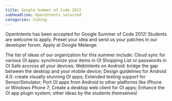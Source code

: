 ```yaml
---
title: Google Summer of Code 2012
subheadline: OpenIntents selected
categories: Coding
---
```

OpenIntents has been accepted for Google Summer of Code 2012! Students are welcome to apply. Preset your idea and send us your patches in our developer forum. Apply at Google Melange.

The list of ideas of our organization for this summer include: Cloud sync for various OI apps: synchronize your items in OI Shopping List or passwords in OI Safe accross all your devices; WebIntents on Android: bridge the gap between the desktop and your mobile device; Design guidelines for Android 4.0: create visually stunning OI apps; Extended testing support for SensorSimulator; Port OI apps from Android to other platforms like iPhone or Windows Phone 7; Create a desktop web client for OI apps; Enhance the OI app plugin system; other ideas by the students themselves!
